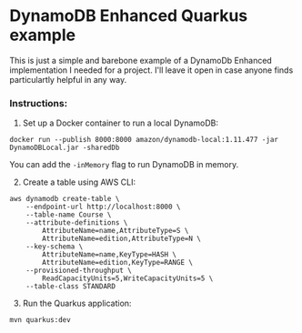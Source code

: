 # DynamoDB Enhanced Quarkus example

This is just a simple and barebone example of a DynamoDb Enhanced implementation I needed for a project. I'll leave it open in case anyone finds particulartly helpful in any way.


### Instructions:
1. Set up a Docker container to run a local DynamoDB:
```shell script
docker run --publish 8000:8000 amazon/dynamodb-local:1.11.477 -jar DynamoDBLocal.jar -sharedDb
```
You can add the ```-inMemory``` flag to run DynamoDB in memory.

2. Create a table using AWS CLI: 
```shell script
aws dynamodb create-table \
    --endpoint-url http://localhost:8000 \
    --table-name Course \
    --attribute-definitions \
        AttributeName=name,AttributeType=S \
        AttributeName=edition,AttributeType=N \
    --key-schema \
        AttributeName=name,KeyType=HASH \
        AttributeName=edition,KeyType=RANGE \
    --provisioned-throughput \
        ReadCapacityUnits=5,WriteCapacityUnits=5 \
    --table-class STANDARD
```

3. Run the Quarkus application:
```shell script
mvn quarkus:dev
```
